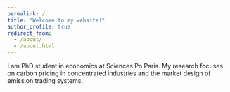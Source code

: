 ```yaml
---
permalink: /
title: "Welcome to my website!"
author_profile: true
redirect_from: 
  - /about/
  - /about.html
---
```


I am PhD student in economics at Sciences Po Paris. My research focuses on carbon pricing in concentrated industries and the market design of emission trading systems. 
